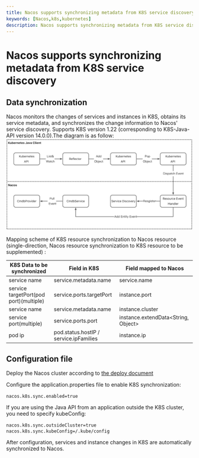 ```yaml
---
title: Nacos supports synchronizing metadata from K8S service discovery
keywords: [Nacos,k8s,kubernetes]
description: Nacos supports synchronizing metadata from K8S service discovery
---
```


# Nacos supports synchronizing metadata from K8S service discovery

## Data synchronization
Nacos monitors the changes of services and instances in K8S, obtains its service metadata, and synchronizes the change information to Nacos' service discovery. Supports K8S version 1.22 (corresponding to K8S-Java-API version 14.0.0).The diagram is as follow:
![](img/k8s-sync.jpg)

Mapping scheme of K8S resource synchronization to Nacos resource (single-direction, Nacos resource synchronization to K8S resource to be supplemented) :

K8S Data to be synchronized|Field in K8S|Field mapped to Nacos
---|---|---
service name|service.metadata.name|service.name
service targetPort(pod port)(multiple)|service.ports.targetPort|instance.port
service name|service.metadata.name|instance.cluster
service port(multiple)|service.ports.port|instance.extendData<String, Object>
pod ip|pod.status.hostIP / service.ipFamilies|instance.ip

## Configuration file
Deploy the Nacos cluster according to [the deploy document](../guide/admin/deployment.md)

Configure the application.properties file to enable K8S synchronization:
```
nacos.k8s.sync.enabled=true
```

If you are using the Java API from an application outside the K8S cluster, you need to specify kubeConfig:
```
nacos.k8s.sync.outsideCluster=true
nacos.k8s.sync.kubeConfig=/.kube/config
```

After configuration, services and instance changes in K8S are automatically synchronized to Nacos.

